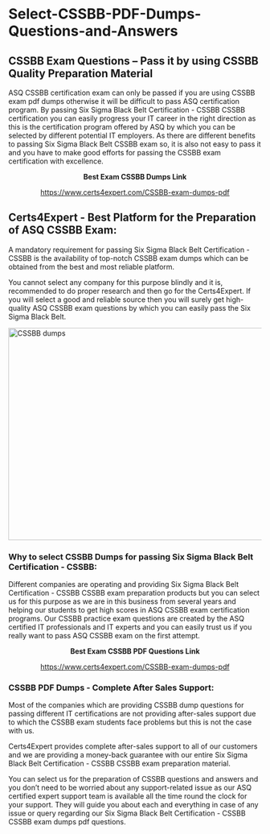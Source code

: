 # Select-CSSBB-PDF-Dumps-Questions-and-Answers
<h2><strong>CSSBB Exam Questions &ndash; Pass it by using CSSBB Quality Preparation Material</strong></h2>
<p>ASQ CSSBB certification exam can only be passed if you are using CSSBB exam pdf dumps otherwise it will be difficult to pass ASQ certification program. By passing Six Sigma Black Belt Certification - CSSBB CSSBB certification you can easily progress your IT career in the right direction as this is the certification program offered by ASQ by which you can be selected by different potential IT employers. As there are different benefits to passing Six Sigma Black Belt CSSBB exam so, it is also not easy to pass it and you have to make good efforts for passing the CSSBB exam certification with excellence.</p>
<p style="text-align: center;"><strong>Best Exam CSSBB Dumps Link</strong></p>
<p style="text-align: center;"><a href="exam%20link">https://www.certs4expert.com/CSSBB-exam-dumps-pdf</a></p>
<h2><strong>Certs4Expert - Best Platform for the Preparation of ASQ CSSBB Exam:&nbsp; </strong></h2>
<p>A mandatory requirement for passing Six Sigma Black Belt Certification - CSSBB is the availability of top-notch CSSBB exam dumps which can be obtained from the best and most reliable platform.</p>
<p>You cannot select any company for this purpose blindly and it is, recommended to do proper research and then go for the Certs4Expert. If you will select a good and reliable source then you will surely get high-quality ASQ CSSBB exam questions by which you can easily pass the Six Sigma Black Belt.</p>
<p><img style="display: block; margin-left: auto; margin-right: auto;" src="https://i.imgur.com/cCy1yN2.png" alt="CSSBB dumps" width="750" height="422" /></p>
<h3><strong>Why to select CSSBB Dumps for passing Six Sigma Black Belt Certification - CSSBB:</strong></h3>
<p>Different companies are operating and providing Six Sigma Black Belt Certification - CSSBB CSSBB exam preparation products but you can select us for this purpose as we are in this business from several years and helping our students to get high scores in ASQ CSSBB exam certification programs. Our CSSBB practice exam questions are created by the ASQ certified IT professionals and IT experts and you can easily trust us if you really want to pass ASQ CSSBB exam on the first attempt.</p>
<p style="text-align: center;"><strong>Best Exam CSSBB PDF Questions Link</strong></p>
<p style="text-align: center;"><a href="exam%20link">https://www.certs4expert.com/CSSBB-exam-dumps-pdf</a></p>
<h3><strong>CSSBB PDF Dumps - Complete After Sales Support:</strong></h3>
<p>Most of the companies which are providing CSSBB dump questions for passing different IT certifications are not providing after-sales support due to which the CSSBB exam students face problems but this is not the case with us.</p>
<p>Certs4Expert provides complete after-sales support to all of our customers and we are providing a money-back guarantee with our entire Six Sigma Black Belt Certification - CSSBB CSSBB exam preparation material.</p>
<p>You can select us for the preparation of CSSBB questions and answers and you don&rsquo;t need to be worried about any support-related issue as our ASQ certified expert support team is available all the time round the clock for your support. They will guide you about each and everything in case of any issue or query regarding our Six Sigma Black Belt Certification - CSSBB CSSBB exam dumps pdf questions.</p>
